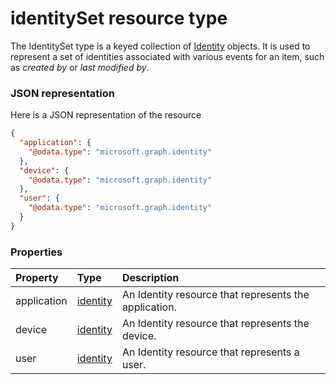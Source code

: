 # identitySet resource type

The IdentitySet type is a keyed collection of [Identity](identity.md) objects. It is used to represent a set of identities associated with various events for an item, such as _created by_ or _last modified by_.  

### JSON representation

Here is a JSON representation of the resource

<!-- {
  "blockType": "resource",
  "optionalProperties": [

  ],
  "@odata.type": "microsoft.graph.identityset"
}-->

```json
{
  "application": {
    "@odata.type": "microsoft.graph.identity"
  },
  "device": {
    "@odata.type": "microsoft.graph.identity"
  },
  "user": {
    "@odata.type": "microsoft.graph.identity"
  }
}

```
### Properties
| Property	   | Type	|Description|
|:---------------|:--------|:----------|
|application|[identity](identity.md)|An Identity resource that represents the application.|
|device|[identity](identity.md)|An Identity resource that represents the device.|
|user|[identity](identity.md)|An Identity resource that represents a user.|

<!-- uuid: 1c1f407c-ac6e-41a4-b52a-382d9820374c
2015-10-24 21:49:47 UTC -->
<!-- {
  "type": "#page.annotation",
  "description": "identitySet resource",
  "keywords": "",
  "section": "documentation",
  "tocPath": ""
}-->